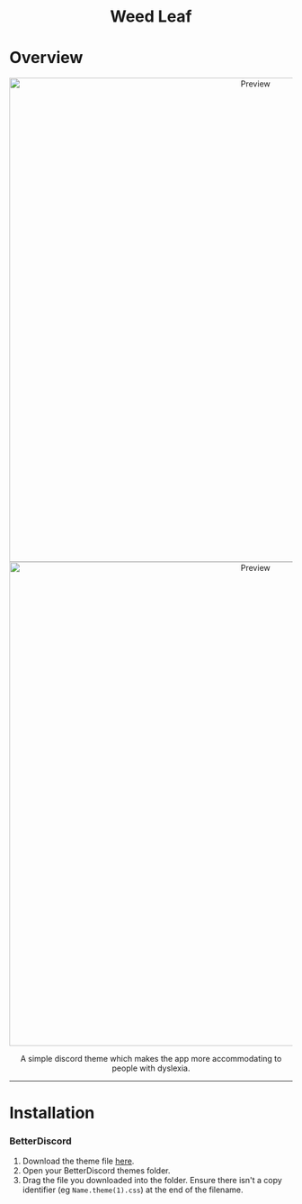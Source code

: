 <h1 align="center">Weed Leaf</h1>

# Overview

<p align="center">
  <img alt="Preview" width="860" alt="preview" src="https://i.imgur.com/u1I4AAb.png">
  <img alt="Preview" width="860" alt="preview" src="https://i.imgur.com/ErFLmiJ.png">
<p align="center">

<p align="center">A simple discord theme which makes the app more accommodating to people with dyslexia.</p>

---

# Installation

### BetterDiscord

1. Download the theme file [here](https://downgit.github.io/#/home?url=https://github.com/jpmn333/Weed-Leaf/blob/main/Weed_Leaf.theme.css).
2. Open your BetterDiscord themes folder.
3. Drag the file you downloaded into the folder. Ensure there isn't a copy identifier (eg `Name.theme(1).css`) at the end of the filename.
